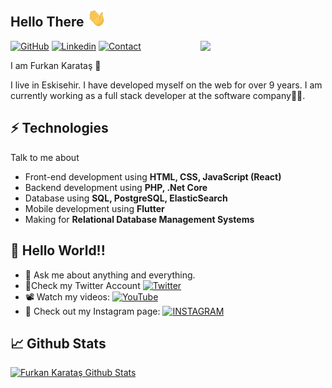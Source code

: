 <h2> Hello There <img src="https://raw.githubusercontent.com/ABSphreak/ABSphreak/master/gifs/Hi.gif" width="30px"></h2>

<img align="right" src="https://github.com/rajput2107/rajput2107/blob/master/Assets/Developer.gif" width='200'/>

[![GitHub](https://img.shields.io/badge/SUPPORT%20AT-GITHUB-blue?style=for-the-badge&logo=github)](https://github.com/furkankaratas43) [![Linkedin](https://img.shields.io/badge/MY%20PROFILE-Linkedin-blue?style=for-the-badge&logo=linkedin)](https://www.linkedin.com/in/furkankaratas43/) 
 [![Contact](https://img.shields.io/badge/CONTACT-MAIL-yellow?style=for-the-badge&logo=gmail&logoColor=white)](mailto:info@furkankaratas.com.tr)
 
I am Furkan Karataş 🧔

I live in Eskisehir. I have developed myself on the web for over 9 years. I am currently working as a full stack developer at the software company👨‍💻.

## ⚡ Technologies
Talk to me about
- Front-end development using **HTML, CSS, JavaScript (React)**
- Backend development using **PHP, .Net Core**
- Database using **SQL, PostgreSQL, ElasticSearch**
- Mobile development using **Flutter**
- Making for **Relational Database Management Systems**

## 🤔 Hello World!! 
- 💬 Ask me about anything and everything.
- 🐥Check my Twitter Account [![Twitter](https://img.shields.io/badge/FOLLOW%20ME-TWITTER-informational?style=flat-square&logo=Twitter&logoColor=white)](https://twitter.com/_furkankaratas)
- 📽 Watch my videos: [![YouTube](https://img.shields.io/badge/FOLLOW%20ME-YOUTUBE-red?style=flat-square&logo=youtube&logoColor=white)](https://www.youtube.com/c/FurkanKarata%C5%9F43/)
- 🎯 Check out my Instagram page: [![INSTAGRAM](https://img.shields.io/badge/FOLLOW%20ME-INSTAGRAM-blueviolet?style=flat-square&logo=Instagram&logoColor=white)](https://www.instagram.com/_furkankaratas)


## 📈 Github Stats

<a href="https://github.com/furkankaratas43">
 <img alt="Furkan Karataş Github Stats" src="https://github-readme-stats.vercel.app/api/?username=furkankaratas43&show_icons=true&count_private=true&theme=react&hide_border=true&bg_color=1F222E&title_color=F85D7F&icon_color=F8D866" height="192px"/>
</a>
